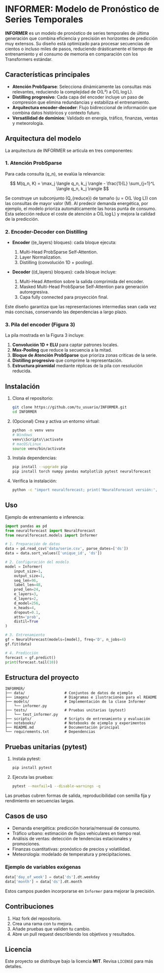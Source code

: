 # INFORMER: Modelo de Pronóstico de Series Temporales

**INFORMER** es un modelo de pronóstico de series temporales de última generación que combina eficiencia y precisión en horizontes de predicción muy extensos. Su diseño está optimizado para procesar secuencias de cientos o incluso miles de pasos, reduciendo drásticamente el tiempo de entrenamiento y el consumo de memoria en comparación con los Transformers estándar.

## Características principales

- **Atención ProbSparse**: Selecciona dinámicamente las consultas más relevantes, reduciendo la complejidad de O(L²) a O(L log L).
- **Distilling progresivo**: Cada capa del encoder incluye un paso de compresión que elimina redundancias y estabiliza el entrenamiento.
- **Arquitectura encoder-decoder**: Flujo bidireccional de información que combina datos históricos y contexto futuro.
- **Versatilidad de dominios**: Validado en energía, tráfico, finanzas, ventas y meteorología.

## Arquitectura del modelo

La arquitectura de INFORMER se articula en tres componentes:

### 1. Atención ProbSparse

Para cada consulta \(q_n\), se evalúa la relevancia:

$$
M(q_n, K) = \max_j \langle q_n, k_j \rangle - \frac{1}{L} \sum_{j=1}^L \langle q_n, k_j \rangle
$$

Se construye un subconjunto \(Q_{reduce}\) de tamaño \(u = O(L \log L)\) con las consultas de mayor valor \(M\). Al predecir demanda energética, por ejemplo, el modelo prioriza automáticamente las horas punta de consumo. Esta selección reduce el coste de atención a O(L log L) y mejora la calidad de la predicción.

### 2. Encoder-Decoder con Distilling

- **Encoder** (\(e\_layers\) bloques): cada bloque ejecuta:

  1. Multi-Head ProbSparse Self-Attention.
  2. Layer Normalization.
  3. Distilling (convolución 1D + pooling).

- **Decoder** (\(d\_layers\) bloques): cada bloque incluye:

  1. Multi-Head Attention sobre la salida comprimida del encoder.
  2. Masked Multi-Head ProbSparse Self-Attention para generación autoregresiva.
  3. Capa fully connected para proyección final.

Este diseño garantiza que las representaciones intermedias sean cada vez más concisas, conservando las dependencias a largo plazo.

### 3. Pila del encoder (Figura 3)



La pila mostrada en la Figura 3 incluye:

1. **Convolución 1D + ELU** para captar patrones locales.
2. **Max-Pooling** que reduce la secuencia a la mitad.
3. **Bloque de Atención ProbSparse** que prioriza zonas críticas de la serie.
4. **Distilling progresivo** que comprime la representación.
5. **Estructura piramidal** mediante réplicas de la pila con resolución reducida.

## Instalación

1. Clona el repositorio:
   ```bash
   git clone https://github.com/tu_usuario/INFORMER.git
   cd INFORMER
   ```
2. (Opcional) Crea y activa un entorno virtual:
   ```bash
   python -m venv venv
   # Windows
   venv\\Scripts\\activate
   # macOS/Linux
   source venv/bin/activate
   ```
3. Instala dependencias:
   ```bash
   pip install --upgrade pip
   pip install torch numpy pandas matplotlib pytest neuralforecast
   ```
4. Verifica la instalación:
   ```bash
   python -c "import neuralforecast; print('NeuralForecast versión:', neuralforecast.__version__)"
   ```

## Uso

Ejemplo de entrenamiento e inferencia:

```python
import pandas as pd
from neuralforecast import NeuralForecast
from neuralforecast.models import Informer

# 1. Preparación de datos
data = pd.read_csv('data/serie.csv', parse_dates=['ds'])
data = data.sort_values(['unique_id', 'ds'])

# 2. Configuración del modelo
model = Informer(
    input_size=1,
    output_size=1,
    seq_len=96,
    label_len=48,
    pred_len=24,
    e_layers=3,
    d_layers=2,
    d_model=256,
    n_heads=4,
    dropout=0.1,
    attn='prob',
    distil=True
)

# 3. Entrenamiento
gf = NeuralForecast(models=[model], freq='D', n_jobs=4)
gf.fit(data)

# 4. Predicción
forecast = gf.predict()
print(forecast.tail(10))
```

## Estructura del proyecto

```
INFORMER/
├── data/                  # Conjuntos de datos de ejemplo
├── images/                # Diagramas e ilustraciones para el README
├── models/                # Implementación de la clase Informer
│   └── informer.py
├── tests/                 # Pruebas unitarias (pytest)
│   └── test_informer.py
├── scripts/               # Scripts de entrenamiento y evaluación
├── notebooks/             # Notebooks de ejemplo y experimentos
├── README.md              # Documentación principal
└── requirements.txt       # Dependencias
```

## Pruebas unitarias (pytest)

1. Instala pytest:
   ```bash
   pip install pytest
   ```
2. Ejecuta las pruebas:
   ```bash
   pytest --maxfail=1 --disable-warnings -q
   ```

Las pruebas cubren formas de salida, reproducibilidad con semilla fija y rendimiento en secuencias largas.

## Casos de uso

- Demanda energética: predicción horaria/mensual de consumo.
- Tráfico urbano: estimación de flujos vehiculares en tiempo real.
- Análisis de ventas: detección de tendencias estacionales y promociones.
- Finanzas cuantitativas: pronóstico de precios y volatilidad.
- Meteorología: modelado de temperatura y precipitaciones.

### Ejemplo de variables exógenas

```python
data['day_of_week'] = data['ds'].dt.weekday
data['month'] = data['ds'].dt.month
```

Estos campos pueden incorporarse en `Informer` para mejorar la precisión.

## Contribuciones

1. Haz fork del repositorio.
2. Crea una rama con tu mejora.
3. Añade pruebas que validen tu cambio.
4. Abre un pull request describiendo los objetivos y resultados.

## Licencia

Este proyecto se distribuye bajo la licencia **MIT**. Revisa `LICENSE` para más detalles.

